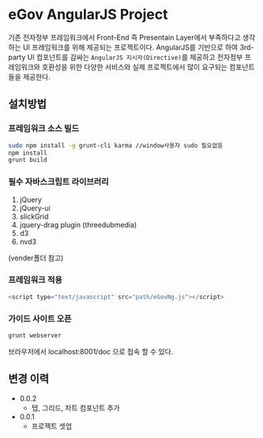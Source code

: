 eGov AngularJS Project
=========================== 

기존 전자정부 프레임워크에서 Front-End 즉 Presentain Layer에서 부족하다고 생각하는 UI 프레임워크를 위해 제공되는 프로젝트이다. AngularJS를 기반으로 하여 3rd-party UI 컴포넌트를 감싸는 `AngularJS 지시자(Directive)`를 제공하고 전자정부 프레임워크와 호환성을 위한 다양한 서비스와 실제 프로젝트에서 많이 요구되는 컴포넌트들을 제공한다.

## 설치방법

### 프레임워크 소스 빌드

```sh
sudo npm install -g grunt-cli karma //window사용자 sudo 필요없음
npm install
grunt build
```
### 필수 자바스크립트 라이브러리
1. jQuery
2. jQuery-ui
3. slickGrid
4. jquery-drag plugin (threedubmedia)
5. d3
6. nvd3

(vender폴더 참고)

### 프레임워크 적용

```js
<script type="text/javascript" src="path/eGovNg.js"></script>
```

### 가이드 사이트 오픈

```sh
grunt webserver
```
브라우저에서 localhost:8001/doc 으로 접속 할 수 있다.

## 변경 이력

- 0.0.2
  - 텝, 그리드, 차트 컴포넌트 추가
- 0.0.1
	- 프로젝트 셋업
